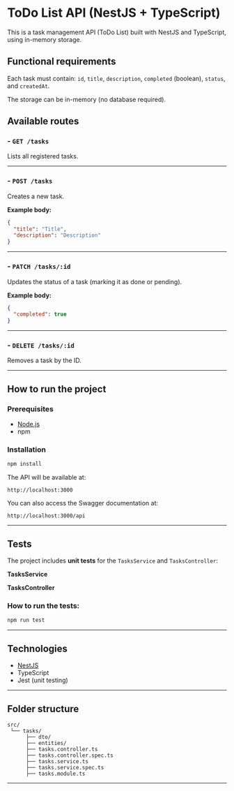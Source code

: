 # ToDo List API (NestJS + TypeScript)

This is a task management API (ToDo List) built with NestJS and TypeScript, using in-memory storage.

## Functional requirements

Each task must contain: `id`, `title`, `description`, `completed` (boolean), `status`, and `createdAt`.

The storage can be in-memory (no database required).

## **Available routes**

### - `GET /tasks`

Lists all registered tasks.

---

### - `POST /tasks`

Creates a new task.

**Example body:**

```json
{
  "title": "Title",
  "description": "Description"
}
```

---

### - `PATCH /tasks/:id`

Updates the status of a task (marking it as done or pending).

**Example body:**

```json
{
  "completed": true
}
```

---

### - `DELETE /tasks/:id`

Removes a task by the ID.

---

## How to run the project

### Prerequisites

- [Node.js](https://nodejs.org/)  
- npm

### Installation

```bash
npm install
```

The API will be available at:
```
http://localhost:3000
```

You can also access the Swagger documentation at:
```
http://localhost:3000/api
```

---

## **Tests**

The project includes **unit tests** for the `TasksService` and `TasksController`:

**TasksService**

**TasksController**

### How to run the tests:

```bash
npm run test
```

---

## **Technologies**

* [NestJS](https://nestjs.com/)
* TypeScript
* Jest (unit testing)

---

## **Folder structure**

```
src/
 └── tasks/
      ├── dto/
      ├── entities/
      ├── tasks.controller.ts
      ├── tasks.controller.spec.ts
      ├── tasks.service.ts
      ├── tasks.service.spec.ts
      ├── tasks.module.ts
```

---
